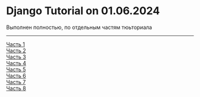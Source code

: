 # Django Tutorial on 01.06.2024
Выполнен полностью, по отдельным частям тюьториала <hr>
<a href = "https://docs.djangoproject.com/en/5.0/intro/tutorial01/">Часть 1</a><br>
<a href = "https://docs.djangoproject.com/en/5.0/intro/tutorial02/">Часть 2</a><br>
<a href = "https://docs.djangoproject.com/en/5.0/intro/tutorial03/">Часть 3</a><br>
<a href = "https://docs.djangoproject.com/en/5.0/intro/tutorial04/">Часть 4</a><br>
<a href = "https://docs.djangoproject.com/en/5.0/intro/tutorial05/">Часть 5</a><br>
<a href = "https://docs.djangoproject.com/en/5.0/intro/tutorial06/">Часть 6</a><br>
<a href = "https://docs.djangoproject.com/en/5.0/intro/tutorial07/">Часть 7</a><br>
<a href = "https://docs.djangoproject.com/en/5.0/intro/tutorial08/">Часть 8</a><br>
